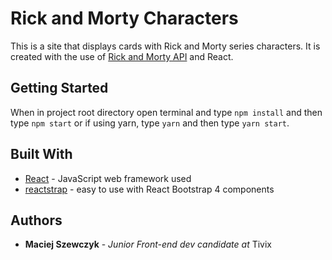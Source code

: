 # Rick and Morty Characters
This is a site that displays cards with Rick and Morty series characters.
It is created with the use of [Rick and Morty API](https://rickandmortyapi.com/) and React.
## Getting Started
 When in project root directory open terminal and type
```npm install``` and then type ```npm start``` or if using yarn, type
```yarn``` and then type ```yarn start```.

## Built With

* [React](https://reactjs.org/) - JavaScript web framework used
* [reactstrap](https://reactstrap.github.io/) - easy to use with React Bootstrap 4 components


## Authors

* **Maciej Szewczyk** - *Junior Front-end dev candidate at* Tivix



